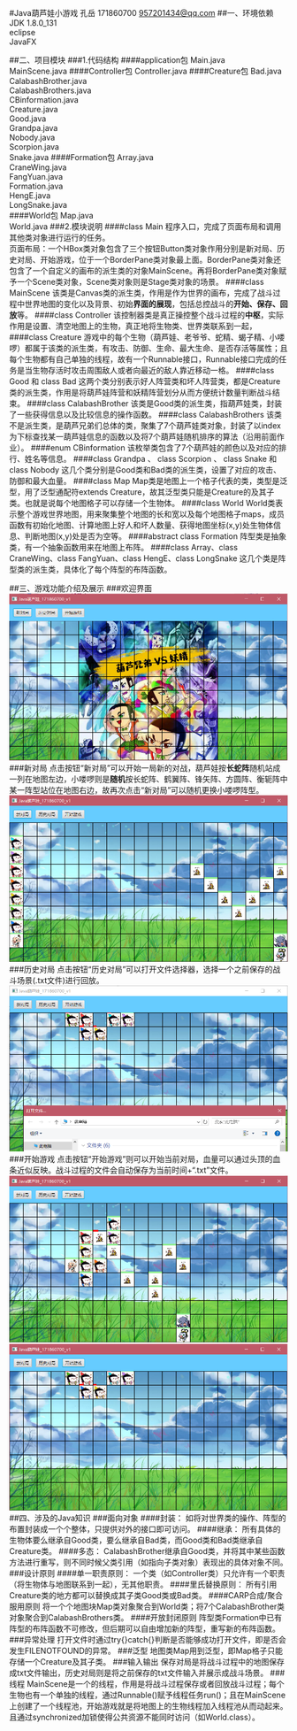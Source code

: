#Java葫芦娃小游戏
孔岳
171860700
957201434@qq.com
##一、环境依赖
JDK 1.8.0_131  
eclipse  
JavaFX   


##二、项目模块
###1.代码结构
####application包
Main.java  
MainScene.java
####Controller包
Controller.java
####Creature包
Bad.java
CalabashBrother.java  
CalabashBrothers.java  
CBinformation.java  
Creature.java  
Good.java  
Grandpa.java  
Nobody.java  
Scorpion.java  
Snake.java
####Formation包
Array.java  
CraneWing.java  
FangYuan.java  
Formation.java  
HengE.java  
LongSnake.java  
####World包
Map.java  
World.java
###2.模块说明
####class Main
程序入口，完成了页面布局和调用其他类对象进行运行的任务。  
页面布局：一个HBox类对象包含了三个按钮Button类对象作用分别是新对局、历史对局、开始游戏，位于一个BorderPane类对象最上面。BorderPane类对象还包含了一个自定义的画布的派生类的对象MainScene。再将BorderPane类对象赋予一个Scene类对象，Scene类对象则是Stage类对象的场景。
####class MainScene
该类是Canvas类的派生类，作用是作为世界的画布，完成了战斗过程中世界地图的变化以及背景、初始**界面的展现**，包括总控战斗的**开始、保存、回放**等。
####class Controller
该控制器类是真正操控整个战斗过程的**中枢**，实际作用是设置、清空地图上的生物，真正地将生物类、世界类联系到一起，
####class Creature
游戏中的每个生物（葫芦娃、老爷爷、蛇精、蝎子精、小喽啰）都属于该类的派生类，有攻击、防御、生命、最大生命、是否存活等属性；且每个生物都有自己单独的线程，故有一个Runnable接口，Runnable接口完成的任务是当生物存活时攻击周围敌人或者向最近的敌人靠近移动一格。
####class Good 和 class Bad
这两个类分别表示好人阵营类和坏人阵营类，都是Creature类的派生类，作用是将葫芦娃阵营和妖精阵营划分从而方便统计数量判断战斗结束。
####class CalabashBrother
该类是Good类的派生类，指葫芦娃类，封装了一些获得信息以及比较信息的操作函数。
####class CalabashBrothers
该类不是派生类，是葫芦兄弟们总体的类，聚集了7个葫芦娃类对象，封装了以index为下标查找某一葫芦娃信息的函数以及将7个葫芦娃随机排序的算法（沿用前面作业）。
####enum CBinformation
该枚举类包含了7个葫芦娃的颜色以及对应的排行、姓名等信息。
####class Grandpa 、 class Scorpion 、 class Snake 和 class Nobody
这几个类分别是Good类和Bad类的派生类，设置了对应的攻击、防御和最大血量。
####class Map
Map类是地图上一个格子代表的类，类型是泛型，用了泛型通配符extends Creature，故其泛型类只能是Creature的及其子类。也就是说每个地图格子可以存储一个生物体。
####class World
World类表示整个游戏世界地图，用来聚集整个地图的长和宽以及每个地图格子maps，成员函数有初始化地图、计算地图上好人和坏人数量、获得地图坐标(x,y)处生物体信息、判断地图(x,y)处是否为空等。
####abstract class Formation
阵型类是抽象类，有一个抽象函数用来在地图上布阵。
####class Array、class CraneWing、class FangYuan、class HengE、class LongSnake
这几个类是阵型类的派生类，具体化了每个阵型的布阵函数。





##三、游戏功能介绍及展示
###欢迎界面
![](pic1.png) 
###新对局
点击按钮“新对局”可以开始一局新的对战，葫芦娃按**长蛇阵**随机站成一列在地图左边，小喽啰则是**随机**按长蛇阵、鹤翼阵、锋矢阵、方圆阵、衡轭阵中某一阵型站位在地图右边，故再次点击“新对局”可以随机更换小喽啰阵型。
![](pic2.png) 
###历史对局
点击按钮“历史对局”可以打开文件选择器，选择一个之前保存的战斗场景(.txt文件)进行回放。
![](pic5.png) 
###开始游戏
点击按钮“开始游戏”则可以开始当前对局，血量可以通过头顶的血条近似反映。战斗过程的文件会自动保存为当前时间+“.txt”文件。 
![](pic3.png)
![](pic4.png)   
##四、涉及的Java知识
###面向对象
####封装：
如将对世界类的操作、阵型的布置封装成一个个整体，只提供对外的接口即可访问。
####继承：
所有具体的生物体要么继承自Good类，要么继承自Bad类，而Good类和Bad类继承自Creature类。
####多态：
CalabashBrother继承自Good类，并将其中某些函数方法进行重写，则不同时候父类引用（如指向子类对象）表现出的具体对象不同。
###设计原则
####单一职责原则：
一个类（如Controller类）只允许有一个职责（将生物体与地图联系到一起），无其他职责。
####里氏替换原则：
所有引用Creature类的地方都可以替换成其子类Good类或Bad类。
####CARP合成/聚合服用原则
将一个个地图块Map类对象聚合到World类；将7个CalabashBrother类对象聚合到CalabashBrothers类。
####开放封闭原则
阵型类Formation中已有阵型的布阵函数不可修改，但后期可以自由增加新的阵型，重写新的布阵函数。
###异常处理
打开文件时通过try{}catch{}判断是否能够成功打开文件，即是否会发生FILENOTFOUND的异常。
###泛型
地图类Map用到泛型<T extends Creature>，即Map格子只能存储一个Creature及其子类。
###输入输出
保存对局是将战斗过程中的地图保存成txt文件输出，历史对局则是将之前保存的txt文件输入并展示成战斗场景。
###线程
MainScene是一个的线程，作用是将战斗过程保存或者回放战斗过程；每个生物也有一个单独的线程，通过Runnable()赋予线程任务run()；且在MainScene上创建了一个线程池，开始游戏就是将地图上的生物线程加入线程池从而动起来。且通过synchronized加锁使得公共资源不能同时访问（如World.class）。